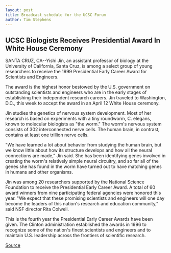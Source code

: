 ```yaml
---
layout: post
title: Broadcast schedule for the UCSC Forum
author: Tim Stephens
---
```


## UCSC Biologists Receives Presidential Award In White House Ceremony

SANTA CRUZ, CA--Yishi Jin, an assistant professor of biology at the University of California, Santa Cruz, is among a select group of young researchers to receive the 1999 Presidential Early Career Award for Scientists and Engineers.

The award is the highest honor bestowed by the U.S. government on outstanding scientists and engineers who are in the early stages of establishing their independent research careers. Jin traveled to Washington, D.C., this week to accept the award in an April 12 White House ceremony.

Jin studies the genetics of nervous system development. Most of her research is based on experiments with a tiny roundworm, C. elegans, known to molecular biologists as "the worm." The worm's nervous system consists of 302 interconnected nerve cells. The human brain, in contrast, contains at least one trillion nerve cells.

"We have learned a lot about behavior from studying the human brain, but we know little about how its structure develops and how all the neural connections are made," Jin said. She has been identifying genes involved in creating the worm's relatively simple neural circuitry, and so far all of the genes she has found in the worm have turned out to have matching genes in humans and other organisms.

Jin was among 20 researchers supported by the National Science Foundation to receive the Presidential Early Career Award. A total of 60 award winners from nine participating federal agencies were honored this year. "We expect that these promising scientists and engineers will one day become the leaders of this nation's research and education community," said NSF director Rita Colwell.

This is the fourth year the Presidential Early Career Awards have been given. The Clinton administration established the awards in 1996 to recognize some of the nation's finest scientists and engineers and to maintain U.S. leadership across the frontiers of scientific research.

[Source](http://www1.ucsc.edu/news_events/press_releases/archive/99-00/04-00/jin_award.htm "Permalink to Broadcast schedule for the UCSC Forum")